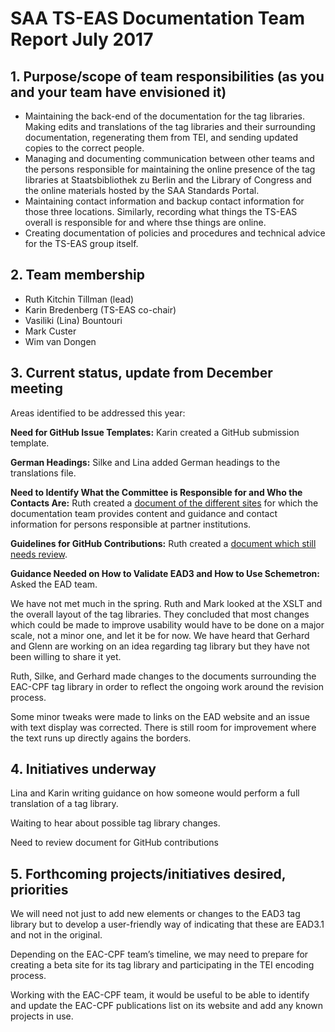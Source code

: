 # SAA TS-EAS Documentation Team Report July 2017

## 1. Purpose/scope of team responsibilities (as you and your team have envisioned it)

* Maintaining the back-end of the documentation for the tag libraries. Making edits and translations of the tag libraries and their surrounding documentation, regenerating them from TEI, and sending updated copies to the correct people.
* Managing and documenting communication between other teams and the persons responsible for maintaining the online presence of the tag libraries at Staatsbibliothek zu Berlin and the Library of Congress and the online materials hosted by the SAA Standards Portal.
* Maintaining contact information and backup contact information for those three locations. Similarly, recording what things the TS-EAS overall is responsible for and where thse things are online.
* Creating documentation of policies and procedures and technical advice for the TS-EAS group itself.

## 2. Team membership

- Ruth Kitchin Tillman (lead)
- Karin Bredenberg (TS-EAS co-chair)
- Vasiliki (Lina) Bountouri
- Mark Custer
- Wim van Dongen

## 3. Current status, update from December meeting

Areas identified to be addressed this year:

**Need for GitHub Issue Templates:** Karin created a GitHub submission template.

**German Headings:** Silke and Lina added German headings to the translations file.

**Need to Identify What the Committee is Responsible for and Who the Contacts Are:** Ruth created a [document of the different sites](https://docs.google.com/document/d/1Ar6yBN8ABWWaqH8Hsgn02eVZ9IwD5i0uS12SuWiNHPk/edit?usp=sharing) for which the documentation team provides content and guidance and contact information for persons responsible at partner institutions.

**Guidelines for GitHub Contributions:** Ruth created a [document which still needs review](https://gist.github.com/ruthtillman/f568578f9bb2d3b49fc26b5967f4e234).

**Guidance Needed on How to Validate EAD3 and How to Use Schemetron:** Asked the EAD team.

We have not met much in the spring. Ruth and Mark looked at the XSLT and the overall layout of the tag libraries. They concluded that most changes which could be made to improve usability would have to be done on a major scale, not a minor one, and let it be for now. We have heard that Gerhard and Glenn are working on an idea regarding tag library but they have not been willing to share it yet.

Ruth, Silke, and Gerhard made changes to the documents surrounding the EAC-CPF tag library in order to reflect the ongoing work around the revision process.

Some minor tweaks were made to links on the EAD website and an issue with text display was corrected. There is still room for improvement where the text runs up directly agains the borders.

## 4. Initiatives underway

Lina and Karin writing guidance on how someone would perform a full translation of a tag library.

Waiting to hear about possible tag library changes.

Need to review document for GitHub contributions

## 5. Forthcoming projects/initiatives desired, priorities

We will need not just to add new elements or changes to the EAD3 tag library but to develop a user-friendly way of indicating that these are EAD3.1 and not in the original.

Depending on the EAC-CPF team’s timeline, we may need to prepare for creating a beta site for its tag library and participating in the TEI encoding process.

Working with the EAC-CPF team, it would be useful to be able to identify and update the EAC-CPF publications list on its website and add any known projects in use.